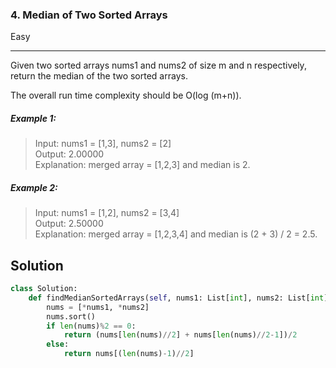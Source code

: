 ### 4. Median of Two Sorted Arrays
Easy

------------

Given two sorted arrays nums1 and nums2 of size m and n respectively, return the median of the two sorted arrays.

The overall run time complexity should be O(log (m+n)).

##### Example 1:

> Input: nums1 = [1,3], nums2 = [2]  
Output: 2.00000  
Explanation: merged array = [1,2,3] and median is 2.

##### Example 2:

> Input: nums1 = [1,2], nums2 = [3,4]  
Output: 2.50000  
Explanation: merged array = [1,2,3,4] and median is (2 + 3) / 2 = 2.5.

## Solution
```python
class Solution:
    def findMedianSortedArrays(self, nums1: List[int], nums2: List[int]) -> float:
        nums = [*nums1, *nums2]
        nums.sort()
        if len(nums)%2 == 0:
            return (nums[len(nums)//2] + nums[len(nums)//2-1])/2
        else:
            return nums[(len(nums)-1)//2]
```